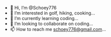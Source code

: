 - 👋 Hi, I’m @Schoey776
- 👀 I’m interested in golf, hiking, cooking...
- 🌱 I’m currently learning coding...
- 💞️ I’m looking to collaborate on coding...
- 📫 How to reach me schoey776@gmail.com...

<!---
Schoey776/Schoey776 is a ✨ special ✨ repository because its `README.md` (this file) appears on your GitHub profile.
You can click the Preview link to take a look at your changes.
--->
